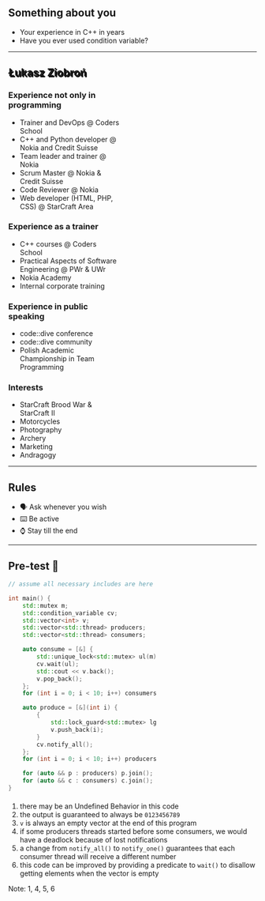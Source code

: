 ## Something about you

* Your experience in C++ in years
* Have you ever used condition variable?

___
<!-- .slide: data-background="../img/lukin.jpg" -->

<h2 style = "text-shadow: 2px 2px black;"> Łukasz Ziobroń </h2>
<div class="box fragment" style="width: 45%; left: 0; top: 100px;">

### Experience not only in programming

* Trainer and DevOps @ Coders School
* C++ and Python developer @ Nokia and Credit Suisse
* Team leader and trainer @ Nokia
* Scrum Master @ Nokia & Credit Suisse
* Code Reviewer @ Nokia
* Web developer (HTML, PHP, CSS) @ StarCraft Area

</div>

<div class="box fragment" style="width: 45%; right: 0; top: 100px;">

### Experience as a trainer

* C++ courses @ Coders School
* Practical Aspects of Software Engineering @ PWr & UWr
* Nokia Academy
* Internal corporate training

</div>

<div class="box fragment" style="width: 45%; left: 0; top: 400px;">

### Experience in public speaking

* code::dive conference
* code::dive community
* Polish Academic Championship in Team Programming

</div>

<div class="box fragment" style="width: 45%; right: 0; top: 400px;">

### Interests

* StarCraft Brood War & StarCraft II
* Motorcycles
* Photography
* Archery
* Marketing
* Andragogy

</div>

___

## Rules

* <!-- .element: class="fragment fade-in" --> 🗣 Ask whenever you wish
* <!-- .element: class="fragment fade-in" --> ⌨️ Be active
* <!-- .element: class="fragment fade-in" --> ⌚️ Stay till the end

___
<!-- .slide: style="font-size: .65em" -->

## Pre-test 🤯

<div class="multicolumn">

<div style="width: 60%">

```cpp
// assume all necessary includes are here

int main() {
    std::mutex m;
    std::condition_variable cv;
    std::vector<int> v;
    std::vector<std::thread> producers;
    std::vector<std::thread> consumers;

    auto consume = [&] {
        std::unique_lock<std::mutex> ul(m);
        cv.wait(ul);
        std::cout << v.back();
        v.pop_back();
    };
    for (int i = 0; i < 10; i++) consumers.emplace_back(consume);

    auto produce = [&](int i) {
        {
            std::lock_guard<std::mutex> lg(m);
            v.push_back(i);
        }
        cv.notify_all();
    };
    for (int i = 0; i < 10; i++) producers.emplace_back(produce, i);

    for (auto && p : producers) p.join();
    for (auto && c : consumers) c.join();
}
```

</div>

<div class="col" style="margin-top: 20px">

1. there may be an Undefined Behavior in this code
2. the output is guaranteed to always be <code>0123456789</code>
3. <code>v</code> is always an empty vector at the end of this program
4. if some producers threads started before some consumers, we would have a deadlock because of lost notifications
5. a change from <code>notify_all()</code> to <code>notify_one()</code> guarantees that each consumer thread will receive a different number
6. this code can be improved by providing a predicate to <code>wait()</code> to disallow getting elements when the vector is empty

Note: 1, 4, 5, 6

</div>

</div>
